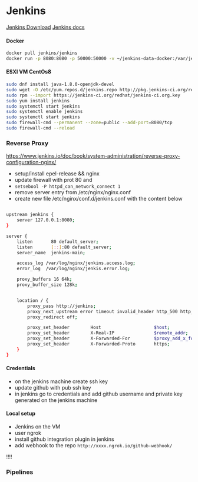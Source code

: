 # Jenkins

[Jenkins Download](https://www.jenkins.io/download/)
[Jenkins docs](https://www.jenkins.io/doc/book/)

#### Docker

```bash
docker pull jenkins/jenkins
docker run -p 8080:8080 -p 50000:50000 -v ~/jenkins-data-docker:/var/jenkins_home jenkins/jenkins
```

#### ESXI VM CentOs8

```bash
sudo dnf install java-1.8.0-openjdk-devel
sudo wget -O /etc/yum.repos.d/jenkins.repo http://pkg.jenkins-ci.org/redhat-stable/jenkins.repo
sudo rpm --import https://jenkins-ci.org/redhat/jenkins-ci.org.key
sudo yum install jenkins
sudo systemctl start jenkins
sudo systemctl enable jenkins
sudo systemctl start jenkins
sudo firewall-cmd --permanent --zone=public --add-port=8080/tcp
sudo firewall-cmd --reload
```

### Reverse Proxy

https://www.jenkins.io/doc/book/system-administration/reverse-proxy-configuration-nginx/

- setup/install epel-release && nginx
- update firewall with prot 80 and
- `setsebool -P httpd_can_network_connect 1`
- remove server entry from /etc/nginx/nginx.conf
- create new file /etc/nginx/conf.d/jenkins.conf with the content below

```bash

upstream jenkins {
    server 127.0.0.1:8080;
}

server {
    listen       80 default_server;
    listen       [::]:80 default_server;
    server_name  jenkins-main;

    access_log /var/log/nginx/jenkins.access.log;
    error_log  /var/log/nginx/jenkis.error.log;

    proxy_buffers 16 64k;
    proxy_buffer_size 128k;


    location / {
        proxy_pass http://jenkins;
        proxy_next_upstream error timeout invalid_header http_500 http_502 http_503 http_504;
        proxy_redirect off;

        proxy_set_header        Host                    $host;
        proxy_set_header        X-Real-IP               $remote_addr;
        proxy_set_header        X-Forwarded-For         $proxy_add_x_forwarded_for;
        proxy_set_header        X-Forwarded-Proto       https;
    }
}
```

#### Credentials

- on the jenkins machine create ssh key
- update github with pub ssh key
- in jenkins go to credentials and add github username and private key generated on the jenkins machine

#### Local setup

- Jenkins on the VM
- user ngrok
- install github integration plugin in jenkins
- add webhook to the repo `http://xxxx.ngrok.io/github-webhook/`

!!!!


### Pipelines